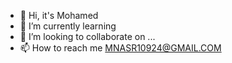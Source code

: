 - 👋 Hi, it's Mohamed 
- 🌱 I’m currently learning 
- 💞️ I’m looking to collaborate on ...
- 📫 How to reach me MNASR10924@GMAIL.COM 

<!---
MoNasr0/MoNasr0 is a ✨ special ✨ repository because its `README.md` (this file) appears on your GitHub profile.
You can click the Preview link to take a look at your changes.
--->
